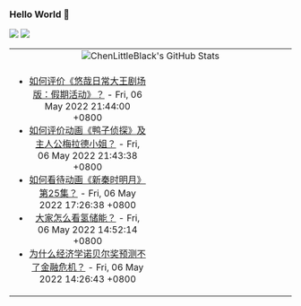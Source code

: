 ### Hello World 👋

[![](https://img.shields.io/badge/@ChenLittleBlack-1a6c81?style=flat&logo=java&logoColor=1a6c81&label=Java&colorA=ffffff)](https://www.java.com/)
[![](https://img.shields.io/badge/@ChenLittleBlack-41b883?style=flat&logo=vuedotjs&logoColor=41b883&label=Vue&colorA=ffffff)](https://cn.vuejs.org/)

<table>
<tr>
<td colspan="2" style="text-align: center;">
<img alt="ChenLittleBlack's GitHub Stats" src="https://github-readme-stats.vercel.app/api?username=ChenLittleBlack&show_icons=true&icon_color=CE1D2D&text_color=718096&bg_color=ffffff&hide_title=true" />
</td>
</tr>
<tr>
<td align="center" valign="middle">

<!-- START_SECTION:blog -->
* <a href='http://www.zhihu.com/question/314069440/answer/2457190421?utm_campaign=rss&utm_medium=rss&utm_source=rss&utm_content=title' target='_blank'>如何评价《悠哉日常大王剧场版：假期活动》？</a> - Fri, 06 May 2022 21:44:00 +0800
* <a href='http://www.zhihu.com/question/25715432/answer/2086624573?utm_campaign=rss&utm_medium=rss&utm_source=rss&utm_content=title' target='_blank'>如何评价动画《鸭子侦探》及主人公梅拉德小姐？</a> - Fri, 06 May 2022 21:43:38 +0800
* <a href='http://www.zhihu.com/question/531591558/answer/2472733210?utm_campaign=rss&utm_medium=rss&utm_source=rss&utm_content=title' target='_blank'>如何看待动画《新秦时明月》第25集？</a> - Fri, 06 May 2022 17:26:38 +0800
* <a href='http://www.zhihu.com/question/413851108/answer/2472739777?utm_campaign=rss&utm_medium=rss&utm_source=rss&utm_content=title' target='_blank'>大家怎么看氢储能？</a> - Fri, 06 May 2022 14:52:14 +0800
* <a href='http://www.zhihu.com/question/523298037/answer/2472347715?utm_campaign=rss&utm_medium=rss&utm_source=rss&utm_content=title' target='_blank'>为什么经济学诺贝尔奖预测不了金融危机？</a> - Fri, 06 May 2022 14:26:43 +0800
<!-- END_SECTION:blog -->

</td>
<td valign="middle" width="50%">

<!-- START_SECTION:douban -->

<!-- END_SECTION:douban -->

</td>
</tr>
</table>
